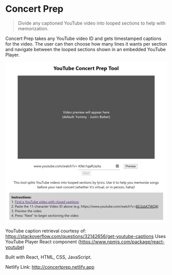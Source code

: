 # Concert Prep
> Divide any captioned YouTube video into looped sections to help with memorization. 

Concert Prep takes any YouTube video ID and gets timestamped captions for the video. The user can then choose how many lines it wants per section and navigate between the looped sections shown in an embedded YouTube Player.

![](concertprep.png)

YouTube caption retrieval courtesy of: https://stackoverflow.com/questions/32142656/get-youtube-captions
Uses YouTube Player React component (https://www.npmjs.com/package/react-youtube)

Built with React, HTML, CSS, JavaScript.

Netlify Link: http://concertprep.netlify.app
